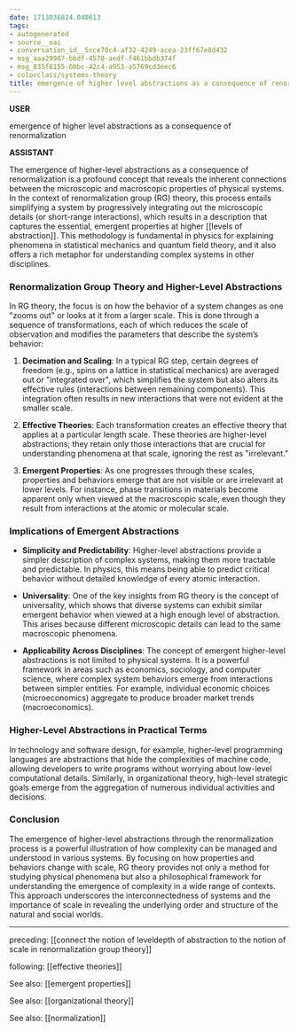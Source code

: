 ```yaml
---
date: 1713036824.048613
tags:
- autogenerated
- source__oai
- conversation_id__5cce70c4-af32-4249-acea-23ff67e8d432
- msg_aaa29987-bbdf-4570-aedf-f461bbdb374f
- msg_835f8155-6bbc-42c4-a953-a5769cd3eec6
- colorclass/systems-theory
title: emergence of higher level abstractions as a consequence of renormalization
---
```


**USER**

emergence of higher level abstractions as a consequence of renormalization


**ASSISTANT**

The emergence of higher-level abstractions as a consequence of renormalization is a profound concept that reveals the inherent connections between the microscopic and macroscopic properties of physical systems. In the context of renormalization group (RG) theory, this process entails simplifying a system by progressively integrating out the microscopic details (or short-range interactions), which results in a description that captures the essential, emergent properties at higher [[levels of abstraction]]. This methodology is fundamental in physics for explaining phenomena in statistical mechanics and quantum field theory, and it also offers a rich metaphor for understanding complex systems in other disciplines.

### Renormalization Group Theory and Higher-Level Abstractions

In RG theory, the focus is on how the behavior of a system changes as one "zooms out" or looks at it from a larger scale. This is done through a sequence of transformations, each of which reduces the scale of observation and modifies the parameters that describe the system’s behavior:

1. **Decimation and Scaling**: In a typical RG step, certain degrees of freedom (e.g., spins on a lattice in statistical mechanics) are averaged out or "integrated over", which simplifies the system but also alters its effective rules (interactions between remaining components). This integration often results in new interactions that were not evident at the smaller scale.

2. **Effective Theories**: Each transformation creates an effective theory that applies at a particular length scale. These theories are higher-level abstractions; they retain only those interactions that are crucial for understanding phenomena at that scale, ignoring the rest as "irrelevant."

3. **Emergent Properties**: As one progresses through these scales, properties and behaviors emerge that are not visible or are irrelevant at lower levels. For instance, phase transitions in materials become apparent only when viewed at the macroscopic scale, even though they result from interactions at the atomic or molecular scale.

### Implications of Emergent Abstractions

- **Simplicity and Predictability**: Higher-level abstractions provide a simpler description of complex systems, making them more tractable and predictable. In physics, this means being able to predict critical behavior without detailed knowledge of every atomic interaction.

- **Universality**: One of the key insights from RG theory is the concept of universality, which shows that diverse systems can exhibit similar emergent behavior when viewed at a high enough level of abstraction. This arises because different microscopic details can lead to the same macroscopic phenomena.

- **Applicability Across Disciplines**: The concept of emergent higher-level abstractions is not limited to physical systems. It is a powerful framework in areas such as economics, sociology, and computer science, where complex system behaviors emerge from interactions between simpler entities. For example, individual economic choices (microeconomics) aggregate to produce broader market trends (macroeconomics).

### Higher-Level Abstractions in Practical Terms

In technology and software design, for example, higher-level programming languages are abstractions that hide the complexities of machine code, allowing developers to write programs without worrying about low-level computational details. Similarly, in organizational theory, high-level strategic goals emerge from the aggregation of numerous individual activities and decisions.

### Conclusion

The emergence of higher-level abstractions through the renormalization process is a powerful illustration of how complexity can be managed and understood in various systems. By focusing on how properties and behaviors change with scale, RG theory provides not only a method for studying physical phenomena but also a philosophical framework for understanding the emergence of complexity in a wide range of contexts. This approach underscores the interconnectedness of systems and the importance of scale in revealing the underlying order and structure of the natural and social worlds.


---

preceding: [[connect the notion of leveldepth of abstraction to the notion of scale in renormalization group theory]]  


following: [[effective theories]]

See also: [[emergent properties]]


See also: [[organizational theory]]


See also: [[normalization]]